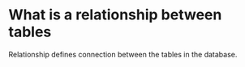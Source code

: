 # What is a relationship between tables
Relationship defines connection between the tables in the database. 
